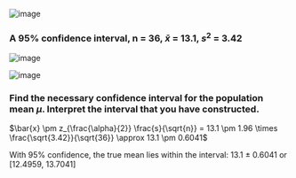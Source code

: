 
![image](https://github.com/user-attachments/assets/8c2b5d24-3a7d-49f3-b345-3bdf9f0118a8)

### A 95% confidence interval, n = 36, $\bar{x}$ = 13.1, $s^2$ = 3.42

![image](https://github.com/user-attachments/assets/2062b571-32e0-4e2f-88a6-bade0a24f75b)  

![image](https://github.com/user-attachments/assets/a52b6b43-1d4e-4c27-aa4b-d42f85e81345)

### Find the necessary confidence interval for the population mean $\mu$. Interpret the interval that you have constructed.

$\bar{x} \pm z_{\frac{\alpha}{2}} \frac{s}{\sqrt{n}} = 13.1 \pm 1.96 \times \frac{\sqrt{3.42}}{\sqrt{36}} \approx 13.1 \pm 0.6041$

With 95% confidence, the true mean lies within the interval: 13.1 $\pm$ 0.6041 or [12.4959, 13.7041]
